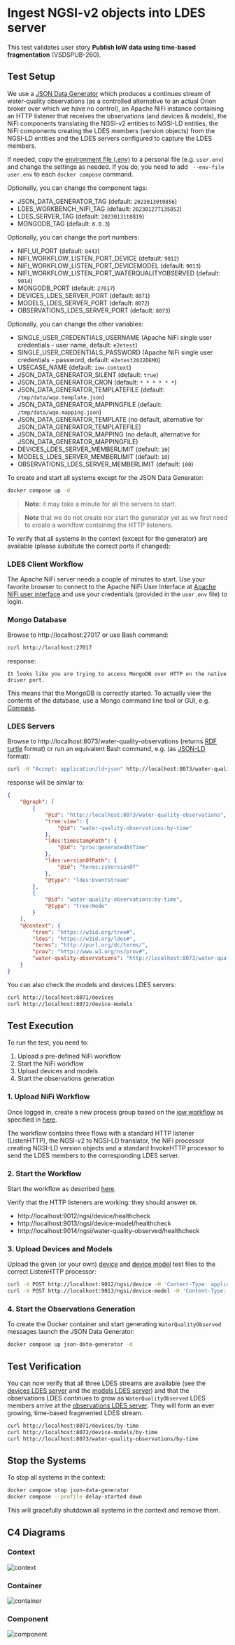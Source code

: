 # Ingest NGSI-v2 objects into LDES server
This test validates user story **Publish IoW data using time-based fragmentation** (VSDSPUB-260).

## Test Setup
We use a [JSON Data Generator](/json-data-generator/README.md) which produces a continues stream of water-quality observations (as a controlled alternative to an actual Orion broker over which we have no control), an Apache NiFi instance containing an HTTP listener that receives the observations (and devices & models), the NiFi components translating the NGSI-v2 entities to NGSI-LD entities, the NiFi components creating the LDES members (version objects) from the NGSI-LD entities and the LDES servers configured to capture the LDES members.

If needed, copy the [environment file (.env)](./.env) to a personal file (e.g. `user.env`) and change the settings as needed. If you do, you need to add ` --env-file user.env` to each `docker compose` command.

Optionally, you can change the component tags:
* JSON_DATA_GENERATOR_TAG (default: `20230130t0856`)
* LDES_WORKBENCH_NIFI_TAG (default: `20230127T135852`)
* LDES_SERVER_TAG (default: `20230131t0819`)
* MONGODB_TAG (default: `6.0.3`)

Optionally, you can change the port numbers:
* NIFI_UI_PORT (default: `8443`)
* NIFI_WORKFLOW_LISTEN_PORT_DEVICE (default: `9012`)
* NIFI_WORKFLOW_LISTEN_PORT_DEVICEMODEL (default: `9013`)
* NIFI_WORKFLOW_LISTEN_PORT_WATERQUALITYOBSERVED (default: `9014`)
* MONGODB_PORT (default: `27017`)
* DEVICES_LDES_SERVER_PORT (default: `8071`)
* MODELS_LDES_SERVER_PORT (default: `8072`)
* OBSERVATIONS_LDES_SERVER_PORT (default: `8073`)

Optionally, you can change the other variables:
* SINGLE_USER_CREDENTIALS_USERNAME (Apache NiFi single user credentials - user name, default: `e2etest`)
* SINGLE_USER_CREDENTIALS_PASSWORD (Apache NiFi single user credentials - password, default: `e2etest2022DEMO`)
* USECASE_NAME (default: `iow-context`)
* JSON_DATA_GENERATOR_SILENT (default: `true`)
* JSON_DATA_GENERATOR_CRON (default: `* * * * * *`)
* JSON_DATA_GENERATOR_TEMPLATEFILE (default: `/tmp/data/wqo.template.json`)
* JSON_DATA_GENERATOR_MAPPINGFILE (default: `/tmp/data/wqo.mapping.json`)
* JSON_DATA_GENERATOR_TEMPLATE (no default, alternative for JSON_DATA_GENERATOR_TEMPLATEFILE)
* JSON_DATA_GENERATOR_MAPPING (no default, alternative for JSON_DATA_GENERATOR_MAPPINGFILE)
* DEVICES_LDES_SERVER_MEMBERLIMIT (default: `10`)
* MODELS_LDES_SERVER_MEMBERLIMIT (default: `10`)
* OBSERVATIONS_LDES_SERVER_MEMBERLIMIT (default: `100`)

To create and start all systems except for the JSON Data Generator:
```bash
docker compose up -d
```
> **Note**: it may take a minute for all the servers to start.

> **Note** that we do not create nor start the generator yet as we first need to create a workflow containing the HTTP listeners.

To verify that all systems in the context (except for the generator) are available (please subsitute the correct ports if changed):

### LDES Client Workflow
The Apache NiFi server needs a couple of minutes to start. Use your favorite browser to connect to the Apache NiFi User Interface at [Apache NiFi user interface](https://localhost:8443/nifi) and use your credentials (provided in the `user.env` file) to login.

### Mongo Database
Browse to http://localhost:27017 or use Bash command:
```bash
curl http://localhost:27017
```
response:
```text
It looks like you are trying to access MongoDB over HTTP on the native driver port.
```
This means that the MongoDB is correctly started. To actually view the contents of the database, use a Mongo command line tool or GUI, e.g. [Compass](https://www.mongodb.com/products/compass).

### LDES Servers
Browse to http://localhost:8073/water-quality-observations (returns [RDF turtle](https://www.w3.org/TR/turtle/) format) or run an equivalent Bash command, e.g. (as [JSON-LD](https://www.w3.org/TR/json-ld11/) format):
```bash
curl -H "Accept: application/ld+json" http://localhost:8073/water-quality-observations
```
response will be similar to:
```json
{
    "@graph": [
        {
            "@id": "http://localhost:8073/water-quality-observations",
            "tree:view": {
                "@id": "water-quality-observations:by-time"
            },
            "ldes:timestampPath": {
                "@id": "prov:generatedAtTime"
            },
            "ldes:versionOfPath": {
                "@id": "terms:isVersionOf"
            },
            "@type": "ldes:EventStream"
        },
        {
            "@id": "water-quality-observations:by-time",
            "@type": "tree:Node"
        }
    ],
    "@context": {
        "tree": "https://w3id.org/tree#",
        "ldes": "https://w3id.org/ldes#",
        "terms": "http://purl.org/dc/terms/",
        "prov": "http://www.w3.org/ns/prov#",
        "water-quality-observations": "http://localhost:8073/water-quality-observations/"
    }
}
```
You can also check the models and devices LDES servers:
```bash
curl http://localhost:8071/devices
curl http://localhost:8072/device-models
```

## Test Execution
To run the test, you need to:
1. Upload a pre-defined NiFi workflow
2. Start the NiFi workflow
3. Upload devices and models
4. Start the observations generation

### 1. Upload NiFi Workflow
Once logged in, create a new process group based on the [iow workflow](./nifi-workflow.json) as specified in [here](../../../support/context/workflow/README.md#creating-a-workflow).

The workflow contains three flows with a standard HTTP listener (ListenHTTP), the NGSI-v2 to NGSI-LD translator, the NiFi processor creating NGSI-LD version objects and a standard InvokeHTTP processor to send the LDES members to the corresponding LDES server.

### 2. Start the Workflow
Start the workflow as described [here](../../../support/context/workflow/README.md#starting-a-workflow).

Verify that the HTTP listeners are working: they should answer `OK`.
* http://localhost:9012/ngsi/device/healthcheck
* http://localhost:9013/ngsi/device-model/healthcheck
* http://localhost:9014/ngsi/water-quality-observed/healthcheck

### 3. Upload Devices and Models
Upload the given (or your own) [device](./data/device.json) and [device model](./data/device-model.json) test files to the correct ListenHTTP processor:
```bash
curl -X POST http://localhost:9012/ngsi/device -H 'Content-Type: application/json' -d '@data/device.json' 
curl -X POST http://localhost:9013/ngsi/device-model -H 'Content-Type: application/json' -d '@data/device-model.json' 
```

### 4. Start the Observations Generation
To create the Docker container and start generating `WaterQualityObserved` messages launch the JSON Data Generator:
```bash
docker compose up json-data-generator -d
```

## Test Verification
You can now verify that all three LDES streams are available (see the [devices LDES server](http://localhost:8071/devices/by-time) and the [models LDES server](http://localhost:8072/models/by-time)) and that the observations LDES continues to grow as `WaterQualityObserved` LDES members arrive at the [observations LDES server](http://localhost:8073/observations/by-time). They will form an ever growing, time-based fragmented LDES stream.
```bash
curl http://localhost:8071/devices/by-time
curl http://localhost:8072/device-models/by-time
curl http://localhost:8073/water-quality-observations/by-time
```

## Stop the Systems
To stop all systems in the context:
```bash
docker compose stop json-data-generator
docker compose --profile delay-started down
```
This will gracefully shutdown all systems in the context and remove them.

## C4 Diagrams

### Context
![context](./artwork/demo-ldes-server.context.png)

### Container
![container](./artwork/demo-ldes-server.container.png)

### Component
![component](./artwork/demo-ldes-server.component.png)

